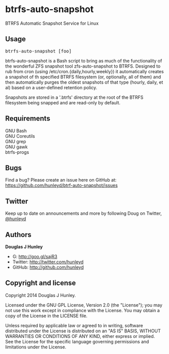 btrfs-auto-snapshot
===================

BTRFS Automatic Snapshot Service for Linux

Usage
-----
<pre>
btrfs-auto-snapshot [foo]
</pre>

btrfs-auto-snapshot is a Bash script to bring as much of the functionality
of the wonderful ZFS snapshot tool zfs-auto-snapshot to BTRFS. Designed to
rub from cron (using /etc/cron.{daily,hourly,weekly}) it automatically
creates a snapshot of th specified BTRFS filesystem (or, optionally, all of
them) and then automatically purges the oldest snapshots of that type
(hourly, daily, et al) based on a user-defined retention policy.

Snapshots are stored in a '.btrfs' directory at the root of the BTRFS
filesystem being snapped and are read-only by default.

Requirements
------------
GNU Bash
<br>GNU Coreutils
<br>GNU grep
<br>GNU gawk
<br>btrfs-progs

Bugs
----
Find a bug? Please create an issue here on GitHub at:
https://github.com/hunleyd/btrf-auto-snapshot/issues

Twitter
-------
Keep up to date on announcements and more by following Doug on Twitter, 
<a href="http://twitter.com/hunleyd">@hunleyd</a>

Authors
-------
**Douglas J Hunley**
+ G: http://goo.gl/sajR3
+ Twitter: http://twitter.com/hunleyd
+ GitHub: http://github.com/hunleyd

Copyright and license
---------------------
Copyright 2014 Douglas J Hunley.

Licensed under the GNU GPL License, Version 2.0 (the "License"); you may not use this work
except in compliance with the License. You may obtain a copy of the License in the
LICENSE file.

Unless required by applicable law or agreed to in writing, software distributed under the
License is distributed on an "AS IS" BASIS, WITHOUT WARRANTIES OR CONDITIONS OF ANY KIND,
either express or implied. See the License for the specific language governing
permissions and limitations under the License.
